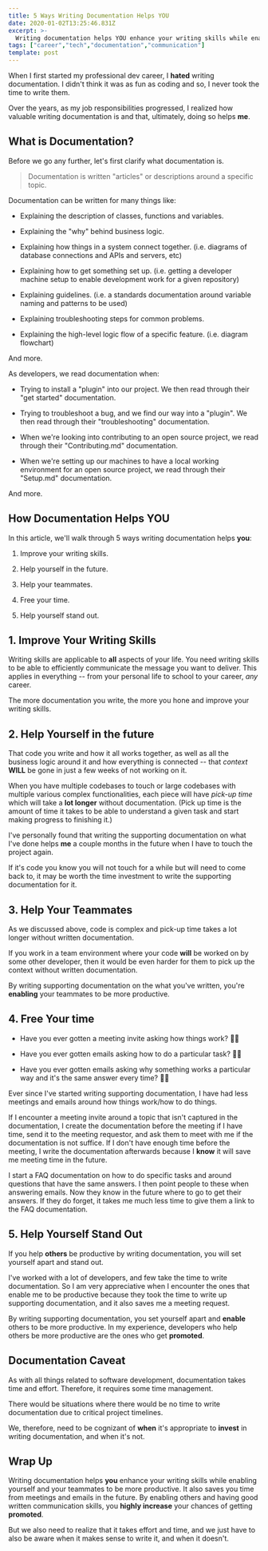 ```yaml
---
title: 5 Ways Writing Documentation Helps YOU
date: 2020-01-02T13:25:46.831Z
excerpt: >-
  Writing documentation helps YOU enhance your writing skills while enabling yourself and your teammates to be more productive. It also saves you time from meetings and emails in the future. By enabling others and having good written communication skills, you highly increase your chances of getting promoted.
tags: ["career","tech","documentation","communication"]
template: post
---
```


When I first started my professional dev career, I **hated** writing documentation. I didn't think it was as fun as coding and so, I never took the time to write them.

Over the years, as my job responsibilities progressed, I realized how valuable writing documentation is and that, ultimately, doing so helps **me**.

## What is Documentation?

Before we go any further, let's first clarify what documentation is.

> Documentation is written "articles" or descriptions around a specific topic.

Documentation can be written for many things like:

* Explaining the description of classes, functions and variables.

* Explaining the "why" behind business logic.

* Explaining how things in a system connect together. (i.e. diagrams of database connections and APIs and servers, etc)

* Explaining how to get something set up. (i.e. getting a developer machine setup to enable development work for a given repository)

* Explaining guidelines. (i.e. a standards documentation around variable naming and patterns to be used)

* Explaining troubleshooting steps for common problems.

* Explaining the high-level logic flow of a specific feature. (i.e. diagram flowchart)

And more.

As developers, we read documentation when:

* Trying to install a "plugin" into our project. We then read through their "get started" documentation.

* Trying to troubleshoot a bug, and we find our way into a "plugin". We then read through their "troubleshooting" documentation.

* When we're looking into contributing to an open source project, we read through their "Contributing.md" documentation.

* When we're setting up our machines to have a local working environment for an open source project, we read through their "Setup.md" documentation.

And more.

## How Documentation Helps YOU

In this article, we'll walk through 5 ways writing documentation helps **you**:

1. Improve your writing skills.

1. Help yourself in the future.

1. Help your teammates.

1. Free your time.

1. Help yourself stand out.

## 1. Improve Your Writing Skills

Writing skills are applicable to **all** aspects of your life. You need writing skills to be able to efficiently communicate  the message you want to deliver. This applies in everything -- from your personal life to school to your career, *any* career.

The more documentation you write, the more you hone and improve your writing skills.

## 2. Help Yourself in the future
That code you write and how it all works together, as well as all the business logic around it and how everything is connected -- that *context* **WILL** be gone in just a few weeks of not working on it.

When you have multiple codebases to touch or large codebases with multiple various complex functionalities, each piece will have *pick-up time* which will take a **lot longer** without documentation. (Pick up time is the amount of time it takes to be able to understand a given task and start making progress to finishing it.)

I've personally found that writing the supporting documentation on what I've done helps **me** a couple months in the future when I have to touch the project again.

If it's code you know you will not touch for a while but will need to come back to, it may be worth the time investment to write the supporting documentation for it.

## 3. Help Your Teammates

As we discussed above, code is complex and pick-up time takes a lot longer without written documentation.

If you work in a team environment where your code **will** be worked on by some other developer, then it would be even harder for them to pick up the context without written documentation.

By writing supporting documentation on the what you've written, you're **enabling** your teammates to be more productive.

## 4. Free Your time

* Have you ever gotten a meeting invite asking how things work? 🙋‍♀️

* Have you ever gotten emails asking how to do a particular task? 🙋‍♀️

* Have you ever gotten emails asking why something works a particular way and it's the same answer every time? 🙋‍♀️

Ever since I've started writing supporting documentation, I have had less meetings and emails around how things work/how to do things.

If I encounter a meeting invite around a topic that isn't captured in the documentation, I create the documentation before the meeting if I have time, send it to the meeting requestor, and ask them to meet with me if the documentation is not suffice. If I don't have enough time before the meeting, I write the documentation afterwards because I **know** it will save me meeting time in the future.

I start a FAQ documentation on how to do specific tasks and around questions that have the same answers. I then point people to these when answering emails. Now they know in the future where to go to get their answers. If they do forget, it takes me much less time to give them a link to the FAQ documentation.

## 5. Help Yourself Stand Out

If you help **others** be productive by writing documentation, you will set yourself apart and stand out. 

I've worked with a lot of developers, and few take the time to write documentation. So I am very appreciative when I encounter the ones that enable me to be productive because they took the time to write up supporting documentation, and it also saves me a meeting request.

By writing supporting documentation, you set yourself apart and **enable** others to be more productive. In my experience, developers who help others be more productive are the ones who get **promoted**. 

## Documentation Caveat

As with all things related to software development, documentation takes time and effort. Therefore, it requires some time management. 

There would be situations where there would be no time to write documentation due to critical project timelines.

We, therefore, need to be cognizant of **when** it's appropriate to **invest** in writing documentation, and when it's not.

## Wrap Up

Writing documentation helps **you** enhance your writing skills while enabling yourself and your teammates to be more productive. It also saves you time from meetings and emails in the future. By enabling others and having good written communication skills, you **highly increase** your chances of getting **promoted**.

But we also need to realize that it takes effort and time, and we just have to also be aware when it makes sense to write it, and when it doesn't.